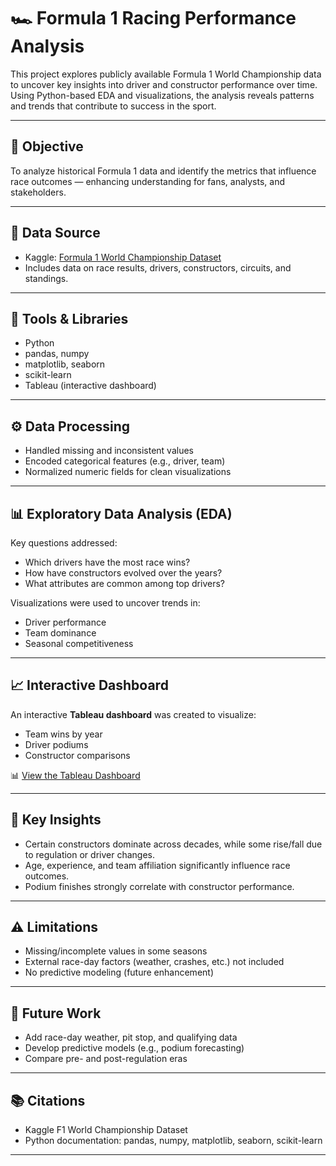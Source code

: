 # 🏎️ Formula 1 Racing Performance Analysis

This project explores publicly available Formula 1 World Championship data to uncover key insights into driver and constructor performance over time. Using Python-based EDA and visualizations, the analysis reveals patterns and trends that contribute to success in the sport.

---

## 📌 Objective
To analyze historical Formula 1 data and identify the metrics that influence race outcomes — enhancing understanding for fans, analysts, and stakeholders.

---

## 📂 Data Source
- Kaggle: [Formula 1 World Championship Dataset](https://www.kaggle.com/datasets)
- Includes data on race results, drivers, constructors, circuits, and standings.

---

## 🧪 Tools & Libraries
- Python
- pandas, numpy
- matplotlib, seaborn
- scikit-learn
- Tableau (interactive dashboard)

---

## ⚙️ Data Processing
- Handled missing and inconsistent values
- Encoded categorical features (e.g., driver, team)
- Normalized numeric fields for clean visualizations

---

## 📊 Exploratory Data Analysis (EDA)
Key questions addressed:
- Which drivers have the most race wins?
- How have constructors evolved over the years?
- What attributes are common among top drivers?

Visualizations were used to uncover trends in:
- Driver performance
- Team dominance
- Seasonal competitiveness

---

## 📈 Interactive Dashboard
An interactive **Tableau dashboard** was created to visualize:
- Team wins by year
- Driver podiums
- Constructor comparisons

📊 [View the Tableau Dashboard](#) <!-- (https://public.tableau.com/app/profile/khushi.khushi8270/viz/Formula1_17157212518750/DriverAnalysis) -->

---

## 🧠 Key Insights
- Certain constructors dominate across decades, while some rise/fall due to regulation or driver changes.
- Age, experience, and team affiliation significantly influence race outcomes.
- Podium finishes strongly correlate with constructor performance.

---

## ⚠️ Limitations
- Missing/incomplete values in some seasons
- External race-day factors (weather, crashes, etc.) not included
- No predictive modeling (future enhancement)

---

## 🚀 Future Work
- Add race-day weather, pit stop, and qualifying data
- Develop predictive models (e.g., podium forecasting)
- Compare pre- and post-regulation eras

---

## 📚 Citations
- Kaggle F1 World Championship Dataset  
- Python documentation: pandas, numpy, matplotlib, seaborn, scikit-learn

---
